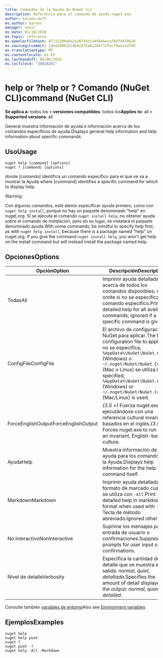 ```yaml
---
title: Comandos de la Ayuda de NuGet CLI
description: Referencia para el comando de ayuda nuget.exe
author: karann-msft
ms.author: karann
manager: unnir
ms.date: 01/18/2018
ms.topic: reference
ms.openlocfilehash: d7112209a0a2a267343c3458ebacaf6b744786a9
ms.sourcegitcommit: 2a6d200012cdb4cbf5ab1264f12fecf9ae12d769
ms.translationtype: MT
ms.contentlocale: es-ES
ms.lasthandoff: 06/06/2018
ms.locfileid: "34818261"
---
```

# <a name="help-or--command-nuget-cli"></a><span data-ttu-id="5e3e5-103">help or ?</span><span class="sxs-lookup"><span data-stu-id="5e3e5-103">help or ?</span></span> <span data-ttu-id="5e3e5-104">Comando (NuGet CLI)</span><span class="sxs-lookup"><span data-stu-id="5e3e5-104">command (NuGet CLI)</span></span>

<span data-ttu-id="5e3e5-105">**Se aplica a:** todos los &bullet; **versiones compatibles**: todos los</span><span class="sxs-lookup"><span data-stu-id="5e3e5-105">**Applies to:** all &bullet; **Supported versions**: all</span></span>

<span data-ttu-id="5e3e5-106">General muestra información de ayuda e información acerca de los comandos específicos de ayuda.</span><span class="sxs-lookup"><span data-stu-id="5e3e5-106">Displays general help information and help information about specific commands.</span></span>

## <a name="usage"></a><span data-ttu-id="5e3e5-107">Uso</span><span class="sxs-lookup"><span data-stu-id="5e3e5-107">Usage</span></span>

```cli
nuget help [command] [options]
nuget ? [command] [options]
```

<span data-ttu-id="5e3e5-108">donde [comando] identifica un comando específico para el que se va a mostrar la Ayuda.</span><span class="sxs-lookup"><span data-stu-id="5e3e5-108">where [command] identifies a specific command for which to display help.</span></span>

> [!Warning]
> <span data-ttu-id="5e3e5-109">Con algunos comandos, esté atento especificar *ayuda* primero, como con `nuget help install`, porque no hay un paquete denominado "help" en nuget.org. Si se ejecuta el comando `nuget install help`, no obtener ayuda sobre el comando de instalación, pero en su lugar, se instalará el paquete denominado ayuda.</span><span class="sxs-lookup"><span data-stu-id="5e3e5-109">With some commands, be mindful to specify *help* first, as with `nuget help install`, because there is a package named "help" on nuget.org. If you give the command `nuget install help`, you won't get help on the install command but will instead install the package named help.</span></span>

## <a name="options"></a><span data-ttu-id="5e3e5-110">Opciones</span><span class="sxs-lookup"><span data-stu-id="5e3e5-110">Options</span></span>

| <span data-ttu-id="5e3e5-111">Opción</span><span class="sxs-lookup"><span data-stu-id="5e3e5-111">Option</span></span> | <span data-ttu-id="5e3e5-112">Descripción</span><span class="sxs-lookup"><span data-stu-id="5e3e5-112">Description</span></span> |
| --- | --- |
| <span data-ttu-id="5e3e5-113">Todas</span><span class="sxs-lookup"><span data-stu-id="5e3e5-113">All</span></span> | <span data-ttu-id="5e3e5-114">Imprimir ayuda detallada acerca de todos los comandos disponibles; se omite si no se especifica un comando específico.</span><span class="sxs-lookup"><span data-stu-id="5e3e5-114">Print detailed help for all available commands; ignored if a specific command is given.</span></span> |
| <span data-ttu-id="5e3e5-115">ConfigFile</span><span class="sxs-lookup"><span data-stu-id="5e3e5-115">ConfigFile</span></span> | <span data-ttu-id="5e3e5-116">El archivo de configuración de NuGet para aplicar.</span><span class="sxs-lookup"><span data-stu-id="5e3e5-116">The NuGet configuration file to apply.</span></span> <span data-ttu-id="5e3e5-117">Si no se especifica, `%AppData%\NuGet\NuGet.Config` (Windows) o `~/.nuget/NuGet/NuGet.Config` (Mac o Linux) se utiliza.</span><span class="sxs-lookup"><span data-stu-id="5e3e5-117">If not specified, `%AppData%\NuGet\NuGet.Config` (Windows) or `~/.nuget/NuGet/NuGet.Config` (Mac/Linux) is used.</span></span>|
| <span data-ttu-id="5e3e5-118">ForceEnglishOutput</span><span class="sxs-lookup"><span data-stu-id="5e3e5-118">ForceEnglishOutput</span></span> | <span data-ttu-id="5e3e5-119">*(3.5 +)*  Fuerza nuget.exe ejecutándose con una referencia cultural invariable, basados en el inglés.</span><span class="sxs-lookup"><span data-stu-id="5e3e5-119">*(3.5+)* Forces nuget.exe to run using an invariant, English-based culture.</span></span> |
| <span data-ttu-id="5e3e5-120">Ayuda</span><span class="sxs-lookup"><span data-stu-id="5e3e5-120">Help</span></span> | <span data-ttu-id="5e3e5-121">Muestra información de ayuda para los comandos de la Ayuda.</span><span class="sxs-lookup"><span data-stu-id="5e3e5-121">Displays help information for the help command itself.</span></span> |
| <span data-ttu-id="5e3e5-122">Markdown</span><span class="sxs-lookup"><span data-stu-id="5e3e5-122">Markdown</span></span> | <span data-ttu-id="5e3e5-123">Imprimir ayuda detallada en formato de marcado cuando se utiliza con `-All`.</span><span class="sxs-lookup"><span data-stu-id="5e3e5-123">Print detailed help in markdown format when used with `-All`.</span></span> <span data-ttu-id="5e3e5-124">Tecla de método abreviado.</span><span class="sxs-lookup"><span data-stu-id="5e3e5-124">Ignored otherwise.</span></span> |
| <span data-ttu-id="5e3e5-125">No interactivo</span><span class="sxs-lookup"><span data-stu-id="5e3e5-125">NonInteractive</span></span> | <span data-ttu-id="5e3e5-126">Suprime los mensajes para la entrada de usuario o confirmaciones.</span><span class="sxs-lookup"><span data-stu-id="5e3e5-126">Suppresses prompts for user input or confirmations.</span></span> |
| <span data-ttu-id="5e3e5-127">Nivel de detalle</span><span class="sxs-lookup"><span data-stu-id="5e3e5-127">Verbosity</span></span> | <span data-ttu-id="5e3e5-128">Especifica la cantidad de detalle que se muestra en la salida: *normal*, *quiet*, *detallada*.</span><span class="sxs-lookup"><span data-stu-id="5e3e5-128">Specifies the amount of detail displayed in the output: *normal*, *quiet*, *detailed*.</span></span> |

<span data-ttu-id="5e3e5-129">Consulte también [variables de entorno](cli-ref-environment-variables.md)</span><span class="sxs-lookup"><span data-stu-id="5e3e5-129">Also see [Environment variables](cli-ref-environment-variables.md)</span></span>

## <a name="examples"></a><span data-ttu-id="5e3e5-130">Ejemplos</span><span class="sxs-lookup"><span data-stu-id="5e3e5-130">Examples</span></span>

```cli
nuget help
nuget help push
nuget ?
nuget push -?
nuget help -All -Markdown
```

